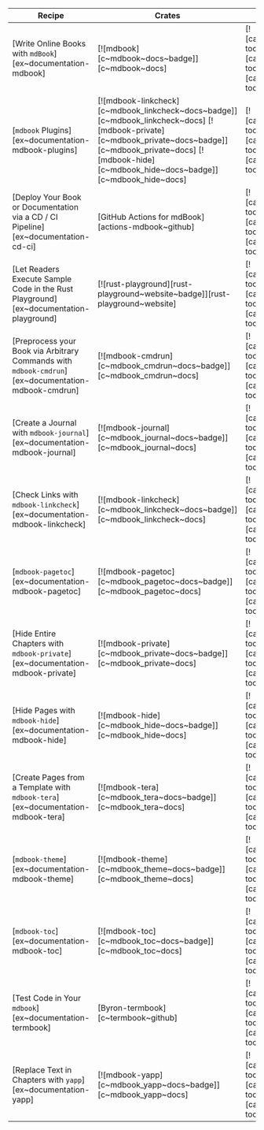 | Recipe | Crates | Categories |
|--------|--------|------------|
| [Write Online Books with `mdBook`][ex~documentation-mdbook] | [![mdbook][c~mdbook~docs~badge]][c~mdbook~docs] | [![cat~development-tools][cat~development-tools~badge]][cat~development-tools] |
| [`mdbook` Plugins][ex~documentation-mdbook-plugins] | [![mdbook-linkcheck][c~mdbook_linkcheck~docs~badge]][c~mdbook_linkcheck~docs] [![mdbook-private][c~mdbook_private~docs~badge]][c~mdbook_private~docs] [![mdbook-hide][c~mdbook_hide~docs~badge]][c~mdbook_hide~docs] | [![cat~development-tools][cat~development-tools~badge]][cat~development-tools] |
| [Deploy Your Book or Documentation via a CD / CI Pipeline][ex~documentation-cd-ci] | [GitHub Actions for mdBook][actions-mdbook~github] | [![cat~development-tools][cat~development-tools~badge]][cat~development-tools] |
| [Let Readers Execute Sample Code in the Rust Playground][ex~documentation-playground] | [![rust-playground][rust-playground~website~badge]][rust-playground~website] | [![cat~development-tools][cat~development-tools~badge]][cat~development-tools] |
| [Preprocess your Book via Arbitrary Commands with `mdbook-cmdrun`][ex~documentation-mdbook-cmdrun] | [![mdbook-cmdrun][c~mdbook_cmdrun~docs~badge]][c~mdbook_cmdrun~docs] | [![cat~development-tools][cat~development-tools~badge]][cat~development-tools] |
| [Create a Journal with `mdbook-journal`][ex~documentation-mdbook-journal] | [![mdbook-journal][c~mdbook_journal~docs~badge]][c~mdbook_journal~docs] | [![cat~development-tools][cat~development-tools~badge]][cat~development-tools] |
| [Check Links with `mdbook-linkcheck`][ex~documentation-mdbook-linkcheck] | [![mdbook-linkcheck][c~mdbook_linkcheck~docs~badge]][c~mdbook_linkcheck~docs] | [![cat~development-tools][cat~development-tools~badge]][cat~development-tools] |
| [`mdbook-pagetoc`][ex~documentation-mdbook-pagetoc] | [![mdbook-pagetoc][c~mdbook_pagetoc~docs~badge]][c~mdbook_pagetoc~docs] | [![cat~development-tools][cat~development-tools~badge]][cat~development-tools] |
| [Hide Entire Chapters with `mdbook-private`][ex~documentation-mdbook-private] | [![mdbook-private][c~mdbook_private~docs~badge]][c~mdbook_private~docs] | [![cat~development-tools][cat~development-tools~badge]][cat~development-tools] |
| [Hide Pages with `mdbook-hide`][ex~documentation-mdbook-hide] | [![mdbook-hide][c~mdbook_hide~docs~badge]][c~mdbook_hide~docs] | [![cat~development-tools][cat~development-tools~badge]][cat~development-tools] |
| [Create Pages from a Template with `mdbook-tera`][ex~documentation-mdbook-tera] | [![mdbook-tera][c~mdbook_tera~docs~badge]][c~mdbook_tera~docs] | [![cat~development-tools][cat~development-tools~badge]][cat~development-tools] |
| [`mdbook-theme`][ex~documentation-mdbook-theme] | [![mdbook-theme][c~mdbook_theme~docs~badge]][c~mdbook_theme~docs] | [![cat~development-tools][cat~development-tools~badge]][cat~development-tools] |
| [`mdbook-toc`][ex~documentation-mdbook-toc] | [![mdbook-toc][c~mdbook_toc~docs~badge]][c~mdbook_toc~docs] | [![cat~development-tools][cat~development-tools~badge]][cat~development-tools] |
| [Test Code in Your `mdbook`][ex~documentation-termbook] | [Byron-termbook][c~termbook~github] | [![cat~development-tools][cat~development-tools~badge]][cat~development-tools] |
| [Replace Text in Chapters with `yapp`][ex~documentation-yapp] | [![mdbook-yapp][c~mdbook_yapp~docs~badge]][c~mdbook_yapp~docs] | [![cat~development-tools][cat~development-tools~badge]][cat~development-tools] |

<div class="hidden">
</div>
